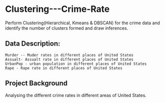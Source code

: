 # Clustering---Crime-Rate
Perform Clustering(Hierarchical, Kmeans &amp; DBSCAN) for the crime data and identify the number of clusters formed and draw inferences.

## Data Description:

    Murder -- Muder rates in different places of United States
    Assualt- Assualt rate in different places of United States
    UrbanPop - urban population in different places of United States
    Rape - Rape rate in different places of United States
    
## Project Background

Analysing the different crime rates in different areas of United States.
